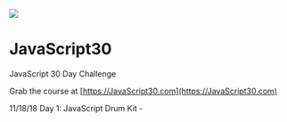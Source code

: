 ![](https://javascript30.com/images/JS3-social-share.png)

# JavaScript30

JavaScript 30 Day Challenge

Grab the course at [https://JavaScript30.com](https://JavaScript30.com)

11/18/18 Day 1: JavaScript Drum Kit - 
